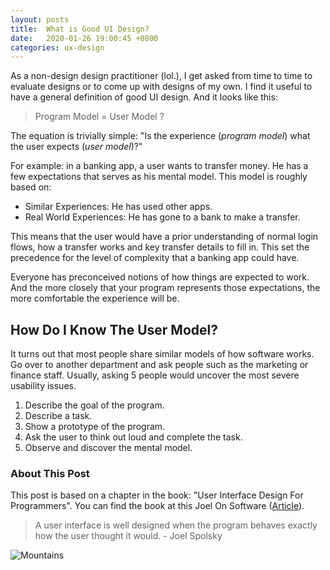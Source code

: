 ```yaml
---
layout: posts
title:  What is Good UI Design?
date:   2020-01-26 19:00:45 +0800
categories: ux-design
---
```

As a non-design design practitioner (lol.), I get asked from time to time to evaluate designs or to come up with designs of my own. I find it useful to have a general definition of good UI design. And it looks like this:

>Program Model = User Model ?

The equation is trivially simple: "Is the experience (*program model*) what the user expects (*user model*)?" 

For example: in a banking app, a user wants to transfer money. He has a few expectations that serves as his mental model. This model is roughly based on:
- Similar Experiences: He has used other apps.
- Real World Experiences: He has gone to a bank to make a transfer.
  
This means that the user would have a prior understanding of normal login flows, how a transfer works and key transfer details to fill in. This set the precedence for the level of complexity that a banking app could have. 

Everyone has preconceived notions of how things are expected to work. And the more closely that your program represents those expectations, the more comfortable the experience will be.

## How Do I Know The User Model?

It turns out that most people share similar models of how software works. Go over to another department and ask people such as the marketing or finance staff. Usually, asking 5 people would uncover the most severe usability issues.

1. Describe the goal of the program.
2. Describe a task.
3. Show a prototype of the program.
4. Ask the user to think out loud and complete the task.
5. Observe and discover the mental model.

### About This Post

This post is based on a chapter in the book: "User Interface Design For Programmers". You can find the book at this Joel On Software ([Article](https://www.joelonsoftware.com/2001/10/24/user-interface-design-for-programmers/)).

> A user interface is well designed when the program behaves exactly how the user thought it would. - Joel Spolsky

![Mountains](https://source.unsplash.com/6YmzwamGzCg/1600x900)

